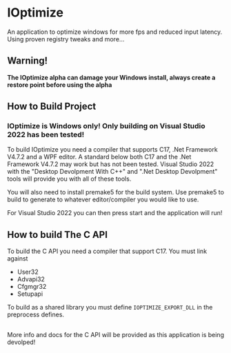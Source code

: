 # IOptimize
An application to optimize windows for more fps and reduced input latency. Using proven registry tweaks and more...

## Warning!

**The IOptimize alpha can damage your Windows install, always create a restore point before using the alpha**

## How to Build Project

### **IOptimize is Windows only! Only building on Visual Studio 2022 has been tested!**

To build IOptimize you need a compiler that supports C17, .Net Framework V4.7.2 and a WPF editor. A standard below both C17 and the .Net Framework V4.7.2 may work but has not been tested. Visual Studio 2022 with the "Desktop Devolpment With C++" and ".Net Desktop Devolpment" tools will provide you with all of these tools.

You will also need to install premake5 for the build system. Use premake5 to build to generate to whatever editor/compiler you would like to use. 

For Visual Studio 2022 you can then press start and the application will run!

## How to build The C API

To build the C API you need a compiler that support C17. You must link against 
- User32
- Advapi32
- Cfgmgr32
- Setupapi

To build as a shared library you must define `IOPTIMIZE_EXPORT_DLL` in the preprocess defines.

##

More info and docs for the C API will be provided as this application is being devolped!
